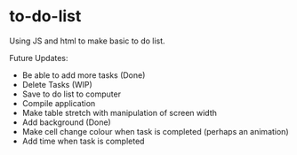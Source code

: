 # to-do-list
Using JS and html to make basic to do list.


Future Updates:
- Be able to add more tasks (Done)
- Delete Tasks (WIP)
- Save to do list to computer
- Compile application
- Make table stretch with manipulation of screen width
- Add background (Done)
- Make cell change colour when task is completed (perhaps an animation)
- Add time when task is completed
